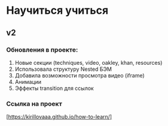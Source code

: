 # Научиться учиться

## v2

### Обновления в проекте:

1. Новые секции (techniques, video, oakley, khan, resources)
2. Использовала структуру Nested БЭМ
3. Добавила возможности просмотра видео (iframe)
4. Анимации
5. Эффекты transition для ссылок

### Ссылка на проект

[https://kirillovaaa.github.io/how-to-learn/]
